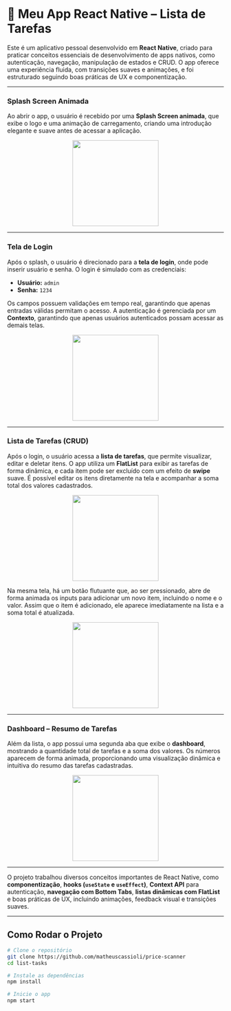 # 📱 Meu App React Native – Lista de Tarefas

Este é um aplicativo pessoal desenvolvido em **React Native**, criado para praticar conceitos essenciais de desenvolvimento de apps nativos, como autenticação, navegação, manipulação de estados e CRUD. O app oferece uma experiência fluida, com transições suaves e animações, e foi estruturado seguindo boas práticas de UX e componentização.  

---

### Splash Screen Animada  

Ao abrir o app, o usuário é recebido por uma **Splash Screen animada**, que exibe o logo e uma animação de carregamento, criando uma introdução elegante e suave antes de acessar a aplicação.  
 
<p align="center">
  <img src="./assets/splash.jpeg" width="200" />
</p>

---

### Tela de Login  

Após o splash, o usuário é direcionado para a **tela de login**, onde pode inserir usuário e senha. O login é simulado com as credenciais:  

- **Usuário:** `admin`  
- **Senha:** `1234`  

Os campos possuem validações em tempo real, garantindo que apenas entradas válidas permitam o acesso. A autenticação é gerenciada por um **Contexto**, garantindo que apenas usuários autenticados possam acessar as demais telas.  

<p align="center">
  <img src="./assets/login.jpeg" width="200" />
</p>
 
---

### Lista de Tarefas (CRUD)  

Após o login, o usuário acessa a **lista de tarefas**, que permite visualizar, editar e deletar itens. O app utiliza um **FlatList** para exibir as tarefas de forma dinâmica, e cada item pode ser excluído com um efeito de **swipe** suave. É possível editar os itens diretamente na tela e acompanhar a soma total dos valores cadastrados.  

<p align="center">
  <img src="./assets/lista.jpeg" width="200" />
</p>

Na mesma tela, há um botão flutuante que, ao ser pressionado, abre de forma animada os inputs para adicionar um novo item, incluindo o nome e o valor. Assim que o item é adicionado, ele aparece imediatamente na lista e a soma total é atualizada.  

<p align="center">
  <img src="./assets/container.jpeg" width="200" />
</p>

---

### Dashboard – Resumo de Tarefas  

Além da lista, o app possui uma segunda aba que exibe o **dashboard**, mostrando a quantidade total de tarefas e a soma dos valores. Os números aparecem de forma animada, proporcionando uma visualização dinâmica e intuitiva do resumo das tarefas cadastradas.  

<p align="center">
  <img src="./assets/dashboard.jpeg" width="200" />
</p>

---

O projeto trabalhou diversos conceitos importantes de React Native, como **componentização**, **hooks (`useState` e `useEffect`)**, **Context API** para autenticação, **navegação com Bottom Tabs**, **listas dinâmicas com FlatList** e boas práticas de UX, incluindo animações, feedback visual e transições suaves.  

---

## Como Rodar o Projeto

```bash
# Clone o repositório
git clone https://github.com/matheuscassioli/price-scanner
cd list-tasks

# Instale as dependências
npm install

# Inicie o app
npm start
